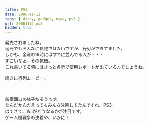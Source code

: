 ```yaml
---
title: PS3
date: 2006-11-12
tags: [ diary, gadget, news, ps3 ]
url: 20061112_ps3
hidden: true
---
```

発売されましたね。<br />
地元でもそんなに長蛇ではないですが、行列ができてました。<br />
しかも、金曜の19時にはすでに並んでる人が・・・<br />
すごいなぁ、その気概。<br />
これ書いてる頃にはきっと各所で使用レポートが出ているんでしょうね。<br />
<br />
続きに行列ムービー。<a></a>
<!--more-->
<br />
<br />
新宿西口の様子だそうです。<br />
なんだかんだ言ってもみんな注目してたんですね、PS3。<br />
はてさて、Wiiがどうなるかが注目です。<br />
ゲーム機戦争の決着や、いかに！
